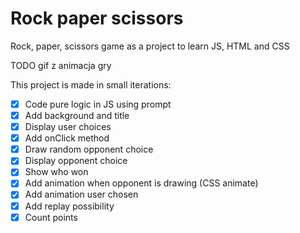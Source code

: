 # Rock paper scissors

Rock, paper, scissors game as a project to learn JS, HTML and CSS

TODO gif z animacja gry

This project is made in small iterations:
- [x] Code pure logic in JS using prompt
- [x] Add background and title
- [x] Display user choices
- [x] Add onClick method
- [x] Draw random opponent choice
- [x] Display opponent choice
- [x] Show who won
- [x] Add animation when opponent is drawing (CSS animate)
- [x] Add animation user chosen
- [x] Add replay possibility
- [x] Count points
